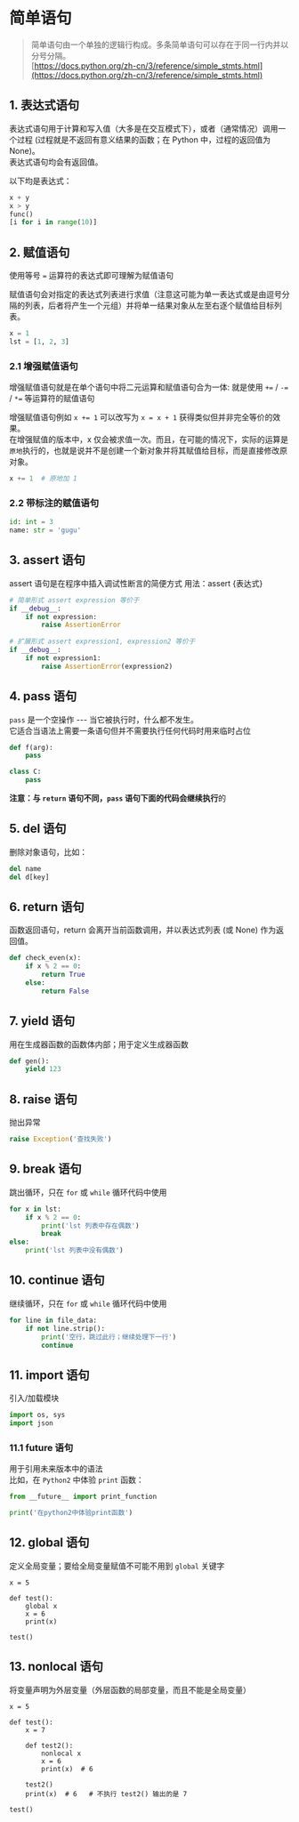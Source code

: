 # 简单语句

> 简单语句由一个单独的逻辑行构成。多条简单语句可以存在于同一行内并以分号分隔。  
> [https://docs.python.org/zh-cn/3/reference/simple_stmts.html](https://docs.python.org/zh-cn/3/reference/simple_stmts.html)


## 1. 表达式语句
表达式语句用于计算和写入值（大多是在交互模式下），或者（通常情况）调用一个过程 (过程就是不返回有意义结果的函数；在 Python 中，过程的返回值为 None)。  
表达式语句均会有返回值。

以下均是表达式：
```python
x + y
x > y
func()
[i for i in range(10)]
```

## 2. 赋值语句

使用等号 `=` 运算符的表达式即可理解为赋值语句

赋值语句会对指定的表达式列表进行求值（注意这可能为单一表达式或是由逗号分隔的列表，后者将产生一个元组）并将单一结果对象从左至右逐个赋值给目标列表。

```python
x = 1
lst = [1, 2, 3]
```

### 2.1 增强赋值语句

增强赋值语句就是在单个语句中将二元运算和赋值语句合为一体: 就是使用 `+=` / `-=` / `*=` 等运算符的赋值语句

增强赋值语句例如 `x += 1` 可以改写为 `x = x + 1` 获得类似但并非完全等价的效果。  
在增强赋值的版本中，x 仅会被求值一次。而且，在可能的情况下，实际的运算是`原地`执行的，也就是说并不是创建一个新对象并将其赋值给目标，而是直接修改原对象。

```python
x += 1  # 原地加 1
```

### 2.2 带标注的赋值语句

```python
id: int = 3
name: str = 'gugu'
```

## 3. assert 语句

assert 语句是在程序中插入调试性断言的简便方式
用法：assert {表达式}

```python
# 简单形式 assert expression 等价于
if __debug__:
    if not expression:
        raise AssertionError
    
# 扩展形式 assert expression1, expression2 等价于
if __debug__:
    if not expression1:
        raise AssertionError(expression2)
```

## 4. pass 语句
`pass` 是一个空操作 --- 当它被执行时，什么都不发生。  
它适合当语法上需要一条语句但并不需要执行任何代码时用来临时占位

```python
def f(arg):
    pass

class C:
    pass
```
**注意：**与 `return` 语句不同，`pass` 语句下面的代码会**继续执行**的

## 5. del 语句
删除对象语句，比如：
```python
del name
del d[key]
```

## 6. return 语句
函数返回语句，return 会离开当前函数调用，并以表达式列表 (或 None) 作为返回值。

```python
def check_even(x):
    if x % 2 == 0:
        return True
    else:
        return False
```

## 7. yield 语句
用在生成器函数的函数体内部；用于定义生成器函数

```python
def gen():
    yield 123
```

## 8. raise 语句
抛出异常

```python
raise Exception('查找失败')
```

## 9. break 语句
跳出循环，只在 `for` 或 `while` 循环代码中使用

```python
for x in lst:
    if x % 2 == 0:
        print('lst 列表中存在偶数')
        break
else:
    print('lst 列表中没有偶数')
```

## 10. continue 语句
继续循环，只在 `for` 或 `while` 循环代码中使用

```python
for line in file_data:
    if not line.strip():
        print('空行，跳过此行；继续处理下一行')
        continue
```

## 11. import 语句
引入/加载模块

```python
import os, sys
import json
```

### 11.1 future 语句
用于引用未来版本中的语法  
比如，在 `Python2` 中体验 `print` 函数：

```python
from __future__ import print_function

print('在python2中体验print函数')
```

## 12. global 语句
定义全局变量；要给全局变量赋值不可能不用到 `global` 关键字

```python{4}
x = 5

def test():
    global x
    x = 6
    print(x)

test()
```

## 13. nonlocal 语句
将变量声明为外层变量（外层函数的局部变量，而且不能是全局变量）

```python{7}
x = 5

def test():
    x = 7

    def test2():
        nonlocal x
        x = 6
        print(x)  # 6

    test2()
    print(x)  # 6   # 不执行 test2() 输出的是 7

test()
```
